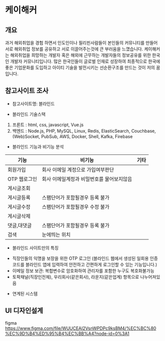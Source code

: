 # 케이해커

## 개요
과거 해외취업을 경험 하면서 인도인이나 필리핀사람들이 본인들의 커뮤니티를 만들어 서로 해외취업 정보를 공유하고 서로 이끌어주는것에 큰 부러움을 느꼈습니다. 케이해커는 해외취업을 희망하는 개발자 혹은 해외에 근무하는 개발자들의 정보공유를 위한 한국인 개발자 커뮤니티입니다. 많은 한국인들이 글로벌 인재로 성장하여 최종적으로 한국에 좋은 기업문화를 도입하고 아이티 기술을 발전시키는 선순환구조를 만드는 것이 저의 꿈입니다.

## 참고사이트 조사
- 참고사이트명: 블라인드

- 블라인드 기술스택

1. 프론트 : html, css, javascript, Vue.js
2. 백엔드 : Node.js, PHP, MySQL, Linux, Redis, ElasticSearch, Couchbase, (Web)Socket, PubSub, AWS, Docker, Shell, Kafka, Firebase

- 블라인드 기능과 비기능 분석

|기능       |비기능                          |기타|
|----------|------------------------------|---|
|회원가입    |회사 이메일 계정으로 가입여부판단      |   |
|OTP 웹로그인|회사 이메일계정과 비밀번호를 물어보지않음|   |
|게시글조회  |                               |   |
|게시글등록  |스팸단어가 포함될경우 등록 불가        |   |
|게시글수정  |스팸단어가 포함될경우 수정 불가        |   |
|게시글삭제  |                               |   |
|댓글,대댓글 |스팸단어가 포함될경우 등록 불가        |   |
|검색      |눈에띄는 위치                      |   |

- 블라인드 사이트만의 특징

* 직장인들의 익명을 보장을 위한 OTP 로그인
(블라인드 웹에서 생성된 일회용 인증코드를 블라인드 앱에 
입력하여 안전하고 간편하게 로그인할 수 있는 기능입니다.)
* 이메일 정보 보관: 복합변수로 암호화하여 관리자를 포함한 누구도 복호화불가능
* 토팍채널(직장인전체), 우리회사(같은회사), 라운지(같은업계) 항목으로 나누어져있음

- 연계된 시스템

## UI 디자인설계
figma
https://www.figma.com/file/WUUCEAI2VsnWPDPc9ksBM4/%EC%BC%80%EC%9D%B4%ED%95%B4%EC%BB%A4?node-id=0%3A1
